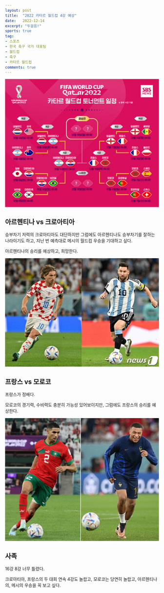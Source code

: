 ```yaml
---
layout: post
title:  "2022 카타르 월드컵 4강 예상"
date:   2022-12-14
excerpt: "두걸음!"
sports: true
tag:
- 스포츠
- 한국 축구 국가 대표팀
- 월드컵
- 축구
- 카타르 월드컵
comments: true
---
```


![대진표](../img/2022/worldcup_4.jpg)

## 아르헨티나 vs 크로아티아

승부차기 저력의 크로아티아도 대단하지만 그럼에도 아르헨티나도 승부차기를 잘하는 나라이기도 하고, 지난 번 예측대로 메시의 월드컵 우승을 기대하고 싶다.

아르헨티나의 승리를 예상하고, 희망한다.

![아르헨, 크로아티아](../img/2022/worldcup4_argentina_croatia.jfif)

## 프랑스 vs 모로코

프랑스가 정배다.

모로코의 경기력, 수비력도 충분히 가능성 있어보이지만, 그럼에도 프랑스의 승리를 예상한다.

![프랑스, 모로코](../img/2022/worldcup4_morocco_france.jpg)

## 사족

16강 8강 너무 틀렸다.

크로아티아, 프랑스의 두 대회 연속 4강도 놀랍고, 모로코는 당연히 놀랍고, 아르헨티나의, 메시의 우승을 꼭 보고 싶다.

